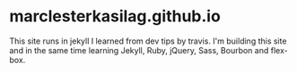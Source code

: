 # marclesterkasilag.github.io

This site runs in jekyll I learned from dev tips by travis. I'm building this site and in the same time learning Jekyll, Ruby, jQuery, Sass, Bourbon and flex-box.

